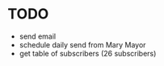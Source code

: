# TODO 

- send email
- schedule daily send from Mary Mayor
- get table of subscribers (26 subscribers)
